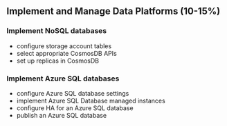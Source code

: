 ## Implement and Manage Data Platforms (10-15%)

### Implement NoSQL databases

- configure storage account tables
- select appropriate CosmosDB APIs
- set up replicas in CosmosDB

### Implement Azure SQL databases

- configure Azure SQL database settings
- implement Azure SQL Database managed instances
- configure HA for an Azure SQL database
- publish an Azure SQL database
